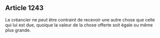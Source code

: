 Article 1243
----
Le créancier ne peut être contraint de recevoir une autre chose que celle qui
lui est due, quoique la valeur de la chose offerte soit égale ou même plus
grande.
